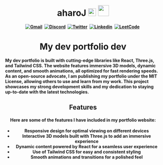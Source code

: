 
<h1 align="center"> 
<b> aharoJ
<img src="https://docs.google.com/uc?export=download&id=1JqFc6WL-cTtJBQgW9tusQAZhQ3H9hGae" alt="" height="25" >
<img src="https://docs.google.com/uc?export=download&id=1HsBpakQVutfOmxBcPbGpKdo_oGEoKJZT" alt="" height="35" >
</h1>


<!-- START  -->
<div align="center">
<a href="mailto: haro.j.angel@gmail.com"><img src="https://img.shields.io/badge/Gmail-D14836?style=for-the-badge&logo=gmail&logoColor=white" alt="Gmail" /></a>&nbsp;
<a href="https://discord.gg/HDDQ6pUMHt"><img src="https://img.shields.io/badge/Discord-7289DA?style=for-the-badge&logo=discord&logoColor=white" alt="Discord" /></a>&nbsp;
<a href="https://twitter.com/aharoJ"><img src="https://img.shields.io/badge/Twitter-1DA1F2?style=for-the-badge&logo=twitter&logoColor=white" alt="Twitter" /></a>&nbsp;
<a href="https://www.linkedin.com/in/aharoJ/"><img src="https://img.shields.io/badge/LinkedIn-0077B5?style=for-the-badge&logo=linkedin&logoColor=white" alt="Linkedin" /></a>&nbsp;
<a href="https://leetcode.com/aharoJ/"><img src="https://img.shields.io/badge/-LeetCode-FFA116?style=for-the-badge&logo=LeetCode&logoColor=black" alt="LeetCode" /></a>&nbsp;
<br/>
</div>  
<!-- END -->

<h1 align="center"> My dev portfolio dev </h1>
My dev portfolio is built with cutting-edge libraries like React, Three.js, and Tailwind CSS. The website features immersive 3D models, dynamic content, and smooth animations, all optimized for fast rendering speeds. As an open-source advocate, I am publishing my portfolio under the MIT License, allowing others to use and learn from my work. This project showcases my strong development skills and my dedication to staying up-to-date with the latest technologies.


<h2 align="center"> Features </h2>

<h4 align="center"> Here are some of the features I have included in my portfolio website: </h4>
<ul align='center'>
  <li>Responsive design for optimal viewing on different devices</li>
  <li>Interactive 3D models built with Three.js to add an immersive experience</li>
  <li>Dynamic content powered by React for a seamless user experience</li>
  <li>Use of Tailwind CSS for easy and consistent styling</li>
  <li>Smooth animations and transitions for a polished feel</li>
</ul>

